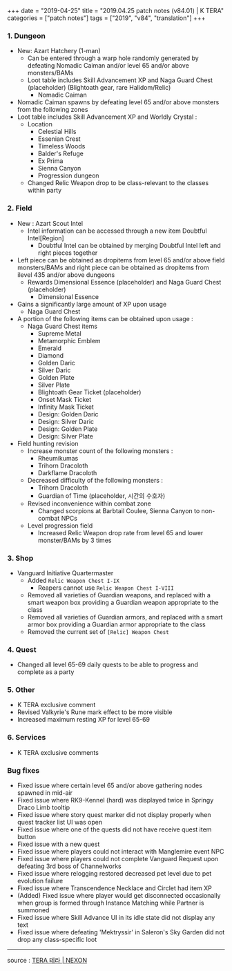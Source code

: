+++
date = "2019-04-25"
title = "2019.04.25 patch notes (v84.01) | K TERA"
categories = ["patch notes"]
tags = ["2019", "v84", "translation"]
+++

### 1. Dungeon
- New: Azart Hatchery (1-man)
  - Can be entered through a warp hole randomly generated by defeating Nomadic Caiman and/or level 65 and/or above monsters/BAMs
  - Loot table includes Skill Advancement XP and Naga Guard Chest (placeholder) (Blightoath gear, rare Halidom/Relic)
    - Nomadic Caiman
- Nomadic Caiman spawns by defeating level 65 and/or above monsters from the following zones
- Loot table includes Skill Advancement XP and Worldly Crystal :
  - Location
    - Celestial Hills
    - Essenian Crest
    - Timeless Woods
    - Balder's Refuge
    - Ex Prima
    - Sienna Canyon
    - Progression dungeon
  - Changed Relic Weapon drop to be class-relevant to the classes within party

### 2. Field
- New : Azart Scout Intel
  - Intel information can be accessed through a new item Doubtful Intel[Region]
    - Doubtful Intel can be obtained by merging Doubtful Intel left and right pieces together
- Left piece can be obtained as dropitems from level 65 and/or above field monsters/BAMs and right piece can be obtained as dropitems from ilevel 435 and/or above dungeons
  - Rewards Dimensional Essence (placeholder) and Naga Guard Chest (placeholder)
    - Dimensional Essence
- Gains a significantly large amount of XP upon usage
  - Naga Guard Chest
- A portion of the following items can be obtained upon usage :
  - Naga Guard Chest items
    - Supreme Metal
    - Metamorphic Emblem
    - Emerald
    - Diamond
    - Golden Daric
    - Silver Daric
    - Golden Plate
    - Silver Plate
    - Blightoath Gear Ticket (placeholder)
    - Onset Mask Ticket
    - Infinity Mask Ticket
    - Design: Golden Daric
    - Design: Silver Daric
    - Design: Golden Plate
    - Design: Silver Plate
- Field hunting revision
  - Increase monster count of the following monsters :
    - Rheumikumas
    - Trihorn Dracoloth
    - Darkflame Dracoloth
  - Decreased difficulty of the following monsters :
    - Trihorn Dracoloth
    - Guardian of Time (placeholder, 시간의 수호자)
  - Revised inconvenience within combat zone
    - Changed scorpions at Barbtail Coulee, Sienna Canyon to non-combat NPCs
  - Level progression field
    - Increased Relic Weapon drop rate from level 65 and lower monster/BAMs by 3 times

### 3. Shop
- Vanguard Initiative Quartermaster
  - Added `Relic Weapon Chest I-IX`
    - Reapers cannot use `Relic Weapon Chest I-VIII`
  - Removed all varieties of Guardian weapons, and replaced with a smart weapon box providing a Guardian weapon appropriate to the class
  - Removed all varieties of Guardian armors, and replaced with a smart armor box providing a Guardian armor appropriate to the class
  - Removed the current set of `[Relic] Weapon Chest`

### 4. Quest
- Changed all level 65-69 daily quests to be able to progress and complete as a party

### 5. Other
- K TERA exclusive comment
- Revised Valkyrie's Rune mark effect to be more visible
- Increased maximum resting XP for level 65-69

### 6. Services
- K TERA exclusive comments

### Bug fixes
- Fixed issue where certain level 65 and/or above gathering nodes spawned in mid-air
- Fixed issue where RK9-Kennel (hard) was displayed twice in Springy Draco Limb tooltip
- Fixed issue where story quest marker did not display properly when quest tracker list UI was open
- Fixed issue where one of the quests did not have receive quest item button
- Fixed issue with a new quest
- Fixed issue where players could not interact with Manglemire event NPC
- Fixed issue where players could not complete Vanguard Request upon defeating 3rd boss of Channelworks
- Fixed issue where relogging restored decreased pet level due to pet evolution failure
- Fixed issue where Transcendence Necklace and Circlet had item XP
- (Added) Fixed issue where player would get disconnected occasionally when group is formed through Instance Matching while Partner is summoned
- Fixed issue where Skill Advance UI in its idle state did not display any text
- Fixed issue where defeating 'Mektryssir' in Saleron's Sky Garden did not drop any class-specific loot

----

source : [TERA 테라 | NEXON](http://tera.nexon.com/news/update/view.aspx?n4articlesn=390)
